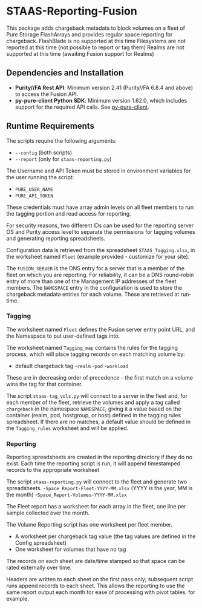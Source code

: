# STAAS-Reporting-Fusion

This package adds chargeback metadata to block volumes on a fleet of Pure Storage FlashArrays and provides regular space reporting for chargeback.
FlashBlade is no supported at this time
Filesystems are not reported at this time (not possible to report or tag them)
Realms are not supported at this time (awaiting Fusion support for Realms)

## Dependencies and Installation

- **Purity//FA Rest API**: Minimum version 2.41 (Purity//FA 6.8.4 and above) to access the Fusion API.
- **py-pure-client Python SDK**: Minimum version 1.62.0, which includes support for the required API calls. See [py-pure-client](https://github.com/PureStorage-OpenConnect/py-pure-client).

## Runtime Requirements

The scripts require the following arguments:
- `--config` (both scripts)
- `--report` (only for `staas-reporting.py`)

The Username and API Token must be stored in environment variables for the user running the script:
- `PURE_USER_NAME`
- `PURE_API_TOKEN`

These credentials must have array admin levels on all fleet members to run the tagging portion and read access for reporting.

For security reasons, two different IDs can be used for the reporting server OS and Purity access level to separate the permissions for tagging volumes and generating reporting spreadsheets.

Configuration data is retrieved from the spreadsheet `STAAS_Tagging.xlsx`, in the worksheet named `Fleet` (example provided - customize for your site).

The `FUSION_SERVER` is the DNS entry for a server that is a member of the fleet on which you are reporting. For reliability, it can be a DNS round-robin entry of more than one of the Management IP addresses of the fleet members. The `NAMESPACE` entry in the configuration is used to store the chargeback metadata entries for each volume. These are retrieved at run-time.

### Tagging

The worksheet named `Fleet` defines the Fusion server entry point URL, and the Namespace to put user-defined tags into.

The worksheet named `Tagging_map` contains the rules for the tagging process, which will place tagging records on each matching volume by:
- default chargeback tag
-`realm`
-`pod`
-`workload`

These are in decreasing order of precedence - the first match on a volume wins the tag for that container.

The script `staas-tag_vols.py` will connect to a server in the fleet and, for each member of the fleet, retrieve the volumes and apply a tag called `chargeback` in the namespace `NAMESPACE`, giving it a value based on the container (realm, pod, hostgroup, or host) defined in the tagging rules spreadsheet. If there are no matches, a default value should be defined in the `Tagging_rules` worksheet and will be applied.

### Reporting

Reporting spreadsheets are created in the reporting directory if they do no exist. Each time the reporting script is run, it will append timestamped records to the appropriate worksheet

The script `staas-reporting.py` will connect to the fleet and generate two spreadsheets.
-`Space_Report-Fleet-YYYY-MM.xlsx` (YYYY is the year, MM is the month)
-`Space_Report-Volumes-YYYY-MM.xlsx`

The Fleet report has a worksheet for each array in the fleet, one line per sample collected over the month.

The Volume Reporting script has one worksheet per fleet member.
- A worksheet per chargeback tag value (the tag values are defined in the Config spreadsheet)
- One worksheet for volumes that have no tag

The records on each sheet are date/time stamped so that space can be rated externally over time.

Headers are written to each sheet on the first pass only; subsequent script runs append records to each sheet. This allows the reporting to use the same report output each month for ease of processing with pivot tables, for example.